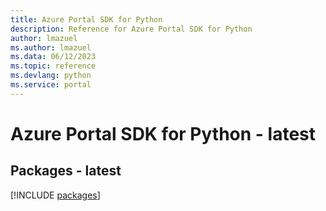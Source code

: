```yaml
---
title: Azure Portal SDK for Python
description: Reference for Azure Portal SDK for Python
author: lmazuel
ms.author: lmazuel
ms.data: 06/12/2023
ms.topic: reference
ms.devlang: python
ms.service: portal
---
```

# Azure Portal SDK for Python - latest
## Packages - latest
[!INCLUDE [packages](portal-index.md)]